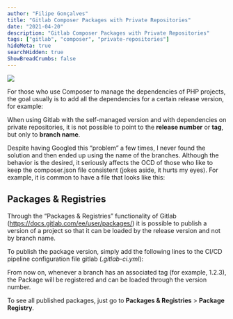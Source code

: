 ```yaml
---
author: "Filipe Gonçalves"
title: "Gitlab Composer Packages with Private Repositories"
date: "2021-04-20"
description: "Gitlab Composer Packages with Private Repositories"
tags: ["gitlab", "composer", "private-repositories"]
hideMeta: true
searchHidden: true
ShowBreadCrumbs: false
---
```


![](https://cdn-images-1.medium.com/max/3200/0*u7fDDmzbbvWuwDLb)

For those who use Composer to manage the dependencies of PHP projects, the goal usually is to add all the dependencies for a certain release version, for example:

<script src="https://gist.github.com/Filipe07/a002be2bb8c2c1252aace33d5e5f0e53.js"></script>

When using Gitlab with the self-managed version and with dependencies on private repositories, it is not possible to point to the **release number** or **tag**, but only to **branch name**.

Despite having Googled this “problem” a few times, I never found the solution and then ended up using the name of the branches. Although the behavior is the desired, it seriously affects the OCD of those who like to keep the composer.json file consistent (jokes aside, it hurts my eyes).
For example, it is common to have a file that looks like this:

<script src="https://gist.github.com/Filipe07/e319e1fdbe0441d37a4a738c5b9043dd.js"></script>

## **Packages & Registries**

Through the “Packages & Registries” functionality of Gitlab (https://docs.gitlab.com/ee/user/packages/) it is possible to publish a version of a project so that it can be loaded by the release version and not by branch name.

To publish the package version, simply add the following lines to the CI/CD pipeline configuration file gitlab (*.gitlab-ci.yml*):

<script src="https://gist.github.com/Filipe07/8c8519e03757eb44ebe32206c590de29.js"></script>

From now on, whenever a branch has an associated tag (for example, 1.2.3), the Package will be registered and can be loaded through the version number.

To see all published packages, just go to **Packages & Registries**  > **Package Registry**.

